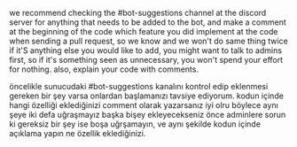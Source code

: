 we recommend checking the #bot-suggestions channel at the discord server for anything that needs to be added to the bot, and make a comment at the beginning of the code which feature you did implement at the code when sending a pull request, so we know and we won't do same thing twice
if it'S anything else you would like to add, you might want to talk to admins first, so if it's something seen as unnecessary, you won't spend your effort for nothing. also, explain your code with comments. 

öncelikle sunucudaki #bot-suggestions kanalını kontrol edip eklenmesi gereken bir şey varsa onlardan başlamanızı tavsiye ediyorum. kodun içinde hangi özelliği eklediğinizi comment olarak yazarsanız iyi olru böylece aynı şeye iki defa uğraşmayız
başka bişey ekleyecekseniz önce adminlere sorun ki gereksiz bir şey ise boşa uğrşamayın, ve aynı şekilde kodun içinde açıklama yapın ne özellik eklediğinizi. 
